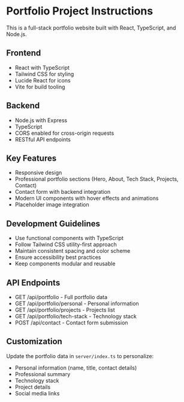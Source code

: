 <!-- Use this file to provide workspace-specific custom instructions to Copilot. For more details, visit https://code.visualstudio.com/docs/copilot/copilot-customization#_use-a-githubcopilotinstructionsmd-file -->

# Portfolio Project Instructions

This is a full-stack portfolio website built with React, TypeScript, and Node.js.

## Frontend
- React with TypeScript
- Tailwind CSS for styling
- Lucide React for icons
- Vite for build tooling

## Backend
- Node.js with Express
- TypeScript
- CORS enabled for cross-origin requests
- RESTful API endpoints

## Key Features
- Responsive design
- Professional portfolio sections (Hero, About, Tech Stack, Projects, Contact)
- Contact form with backend integration
- Modern UI components with hover effects and animations
- Placeholder image integration

## Development Guidelines
- Use functional components with TypeScript
- Follow Tailwind CSS utility-first approach
- Maintain consistent spacing and color scheme
- Ensure accessibility best practices
- Keep components modular and reusable

## API Endpoints
- GET /api/portfolio - Full portfolio data
- GET /api/portfolio/personal - Personal information
- GET /api/portfolio/projects - Projects list
- GET /api/portfolio/tech-stack - Technology stack
- POST /api/contact - Contact form submission

## Customization
Update the portfolio data in `server/index.ts` to personalize:
- Personal information (name, title, contact details)
- Professional summary
- Technology stack
- Project details
- Social media links
